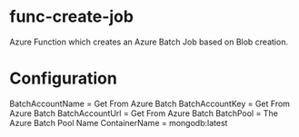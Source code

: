 # func-create-job
Azure Function which creates an Azure Batch Job based on Blob creation.

# Configuration
BatchAccountName = Get From Azure Batch
BatchAccountKey = Get From Azure Batch
BatchAccountUrl = Get From Azure Batch
BatchPool = The Azure Batch Pool Name
ContainerName = mongodb:latest
